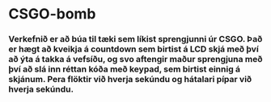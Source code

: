 # CSGO-bomb

### Verkefnið er að búa til tæki sem líkist sprengjunni úr CSGO. Það er hægt að kveikja á countdown sem birtist á LCD skjá með því að ýta á takka á vefsíðu, og svo aftengir maður sprengjuna með því að slá inn réttan kóða með keypad, sem birtist einnig á skjánum. Pera flöktir við hverja sekúndu og hátalari pípar við hverja sekúndu.  

